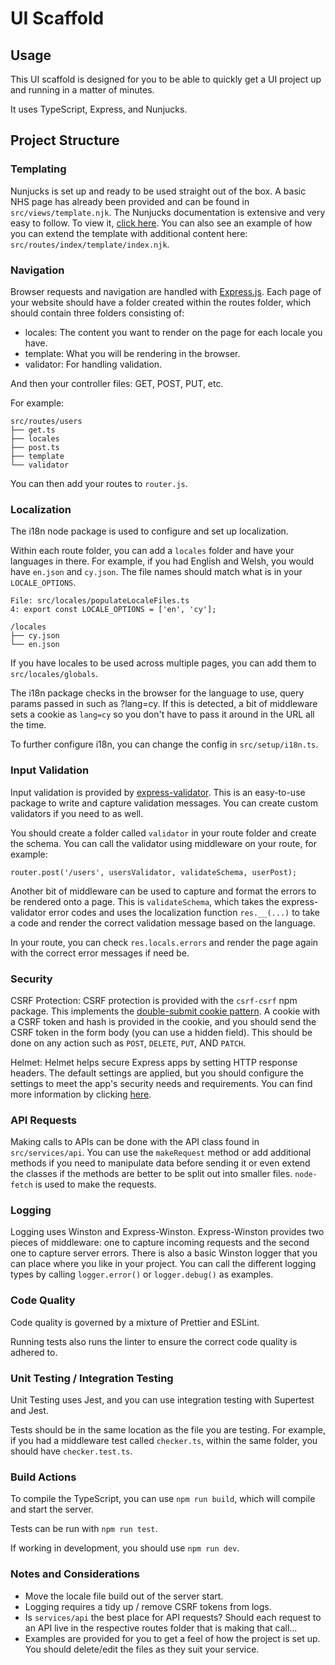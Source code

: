 # UI Scaffold

## Usage

This UI scaffold is designed for you to be able to quickly get a UI project up and running in a matter of minutes.

It uses TypeScript, Express, and Nunjucks.

## Project Structure

### Templating

Nunjucks is set up and ready to be used straight out of the box. A basic NHS page has already been provided and can be found in `src/views/template.njk`. The Nunjucks documentation is extensive and very easy to follow. To view it, [click here](https://mozilla.github.io/nunjucks/templating.html). You can also see an example of how you can extend the template with additional content here: `src/routes/index/template/index.njk`.

### Navigation

Browser requests and navigation are handled with [Express.js](https://expressjs.com/). Each page of your website should have a folder created within the routes folder, which should contain three folders consisting of:

- locales: The content you want to render on the page for each locale you have.
- template: What you will be rendering in the browser.
- validator: For handling validation.

And then your controller files: GET, POST, PUT, etc.

For example:

```
src/routes/users
├── get.ts
├── locales
├── post.ts
├── template
└── validator
```

You can then add your routes to `router.js`.

### Localization

The i18n node package is used to configure and set up localization.

Within each route folder, you can add a `locales` folder and have your languages in there. For example, if you had English and Welsh, you would have `en.json` and `cy.json`. The file names should match what is in your `LOCALE_OPTIONS`.

```
File: src/locales/populateLocaleFiles.ts
4: export const LOCALE_OPTIONS = ['en', 'cy'];
```

```
/locales
├── cy.json
└── en.json
```

If you have locales to be used across multiple pages, you can add them to `src/locales/globals`.

The i18n package checks in the browser for the language to use, query params passed in such as ?lang=cy. If this is detected, a bit of middleware sets a cookie as `lang=cy` so you don't have to pass it around in the URL all the time.

To further configure i18n, you can change the config in `src/setup/i18n.ts`.

### Input Validation

Input validation is provided by [express-validator](https://express-validator.github.io/docs/). This is an easy-to-use package to write and capture validation messages. You can create custom validators if you need to as well.

You should create a folder called `validator` in your route folder and create the schema. You can call the validator using middleware on your route, for example:

```
router.post('/users', usersValidator, validateSchema, userPost);
```

Another bit of middleware can be used to capture and format the errors to be rendered onto a page. This is `validateSchema`, which takes the express-validator error codes and uses the localization function `res.__(...)` to take a code and render the correct validation message based on the language.

In your route, you can check `res.locals.errors` and render the page again with the correct error messages if need be.

### Security

CSRF Protection: CSRF protection is provided with the `csrf-csrf` npm package. This implements the [double-submit cookie pattern](https://cheatsheetseries.owasp.org/cheatsheets/Cross-Site_Request_Forgery_Prevention_Cheat_Sheet.html#double-submit-cookie). A cookie with a CSRF token and hash is provided in the cookie, and you should send the CSRF token in the form body (you can use a hidden field). This should be done on any action such as `POST`, `DELETE`, `PUT`, AND `PATCH`.

Helmet: Helmet helps secure Express apps by setting HTTP response headers. The default settings are applied, but you should configure the settings to meet the app's security needs and requirements. You can find more information by clicking [here](https://www.npmjs.com/package/helmet).

### API Requests

Making calls to APIs can be done with the API class found in `src/services/api`. You can use the `makeRequest` method or add additional methods if you need to manipulate data before sending it or even extend the classes if the methods are better to be split out into smaller files. `node-fetch` is used to make the requests.

### Logging

Logging uses Winston and Express-Winston. Express-Winston provides two pieces of middleware: one to capture incoming requests and the second one to capture server errors. There is also a basic Winston logger that you can place where you like in your project. You can call the different logging types by calling `logger.error()` or `logger.debug()` as examples.

### Code Quality

Code quality is governed by a mixture of Prettier and ESLint.

Running tests also runs the linter to ensure the correct code quality is adhered to.

### Unit Testing / Integration Testing

Unit Testing uses Jest, and you can use integration testing with Supertest and Jest.

Tests should be in the same location as the file you are testing. For example, if you had a middleware test called `checker.ts`, within the same folder, you should have `checker.test.ts`.

### Build Actions

To compile the TypeScript, you can use `npm run build`, which will compile and start the server.

Tests can be run with `npm run test`.

If working in development, you should use `npm run dev`.

### Notes and Considerations

- Move the locale file build out of the server start.
- Logging requires a tidy up / remove CSRF tokens from logs.
- Is `services/api` the best place for API requests? Should each request to an API live in the respective routes folder that is making that call...
- Examples are provided for you to get a feel of how the project is set up. You should delete/edit the files as they suit your service.
